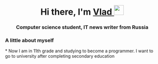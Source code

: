 
<h1 align="center">Hi there, I'm 
  <a href="..." target="_blank">Vlad
  </a> 
  <img src="https://github.com/blackcater/blackcater/raw/main/images/Hi.gif"    height="32"/>  
</h1>
<h3 align="center">Computer science student, IT news writer from Russia </h3>
<h3>A little about myself</h3> 
* Now I am in 11th grade and studying to become a programmer. I want to go to university after completing secondary education
